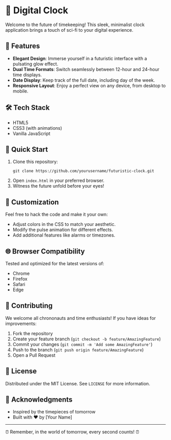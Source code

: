 # 🌠 Digital Clock

Welcome to the future of timekeeping! This sleek, minimalist clock application brings a touch of sci-fi to your digital experience.

## 🚀 Features

- **Elegant Design**: Immerse yourself in a futuristic interface with a pulsating glow effect.
- **Dual Time Formats**: Switch seamlessly between 12-hour and 24-hour time displays.
- **Date Display**: Keep track of the full date, including day of the week.
- **Responsive Layout**: Enjoy a perfect view on any device, from desktop to mobile.

## 🛠️ Tech Stack

- HTML5
- CSS3 (with animations)
- Vanilla JavaScript

## 🚀 Quick Start

1. Clone this repository:
   ```
   git clone https://github.com/yourusername/futuristic-clock.git
   ```
2. Open `index.html` in your preferred browser.
3. Witness the future unfold before your eyes!

## 🔧 Customization

Feel free to hack the code and make it your own:

- Adjust colors in the CSS to match your aesthetic.
- Modify the pulse animation for different effects.
- Add additional features like alarms or timezones.

## 🌐 Browser Compatibility

Tested and optimized for the latest versions of:
- Chrome
- Firefox
- Safari
- Edge

## 🤝 Contributing

We welcome all chrononauts and time enthusiasts! If you have ideas for improvements:

1. Fork the repository
2. Create your feature branch (`git checkout -b feature/AmazingFeature`)
3. Commit your changes (`git commit -m 'Add some AmazingFeature'`)
4. Push to the branch (`git push origin feature/AmazingFeature`)
5. Open a Pull Request

## 📜 License

Distributed under the MIT License. See `LICENSE` for more information.

## 🌟 Acknowledgments

- Inspired by the timepieces of tomorrow
- Built with ❤️ by [Your Name]

---

⏰ Remember, in the world of tomorrow, every second counts! ⏰